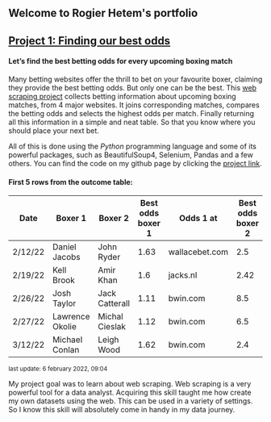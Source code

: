 ## Welcome to Rogier Hetem's portfolio

## [Project 1: Finding our best odds](https://github.com/Roggebroodje/betting_on_boxing_matches)
#### Let’s find the best betting odds for every upcoming boxing match
Many betting websites offer the thrill to bet on your favourite boxer, claiming they provide the best betting odds. But only one can be the best. This [web scraping project](https://github.com/Roggebroodje/betting_on_boxing_matches) collects betting information about upcoming boxing matches, from 4 major websites. It joins corresponding matches, compares the betting odds and selects the highest odds per match. Finally returning all this information in a simple and neat table. So that you know where you should place your next bet.

All of this is done using the _Python_ programming language and some of its powerful packages, such as BeautifulSoup4, Selenium, Pandas and a few others. You can find the code on my github page by clicking the [project link](https://github.com/Roggebroodje/betting_on_boxing_matches). 

#### First 5 rows from the outcome table:
 
 | Date | Boxer 1 | Boxer 2 | Best odds boxer 1 | Odds 1 at | Best odds boxer 2 | Odds 2 at | 
 | ------ | ------ | ------ | ------ | ------ | ------ | ------ | 
 | 2/12/22 |  Daniel Jacobs  |   John Ryder | 1.63 | wallacebet.com | 2.5 | bwin.com | 
 | 2/19/22 |  Kell Brook  |   Amir Khan | 1.6 | jacks.nl | 2.42 | wallacebet.com | 
 | 2/26/22 |  Josh Taylor  |   Jack Catterall | 1.11 | bwin.com | 8.5 | jacks.nl | 
 | 2/27/22 |  Lawrence Okolie  |   Michal Cieslak | 1.12 | bwin.com | 6.5 | jacks.nl | 
 | 3/12/22 |  Michael Conlan  |   Leigh Wood | 1.62 | bwin.com | 2.4 | jacks.nl | 

<sup> last update: 6 february 2022, 09:04 <sub>
 
My project goal was to learn about web scraping. Web scraping is a very powerful tool for a data analyst. Acquiring this skill taught me how create my own datasets using the web. This can be used in a variety of settings. So I know this skill will absolutely come in handy in my data journey.
